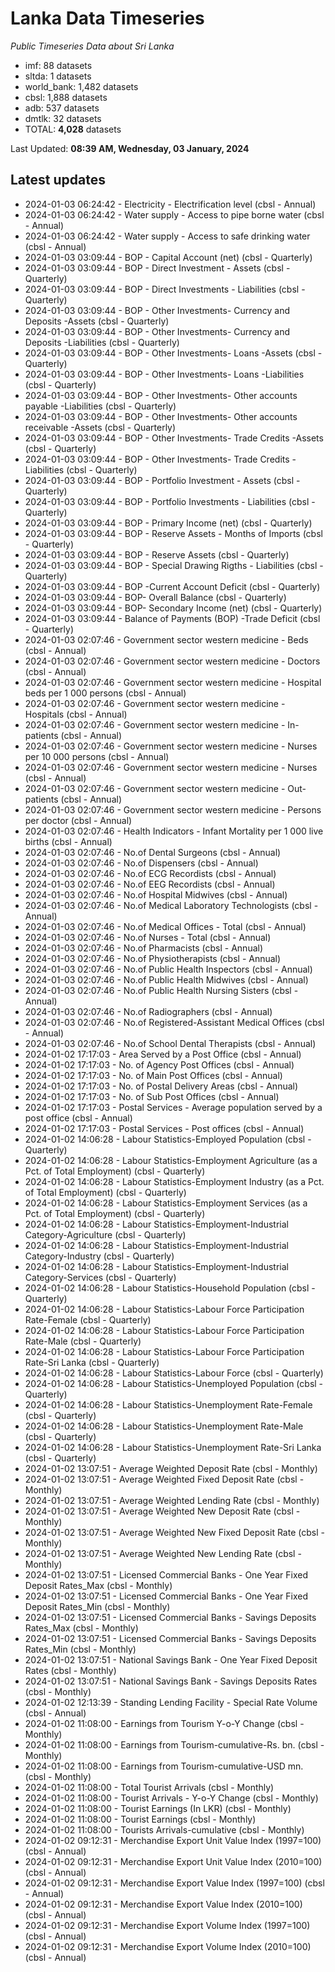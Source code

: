 # Lanka Data Timeseries
*Public Timeseries Data about Sri Lanka*

* imf: 88 datasets
* sltda: 1 datasets
* world_bank: 1,482 datasets
* cbsl: 1,888 datasets
* adb: 537 datasets
* dmtlk: 32 datasets
* TOTAL: **4,028** datasets

Last Updated: **08:39 AM, Wednesday, 03 January, 2024**

## Latest updates

* 2024-01-03 06:24:42 - Electricity - Electrification level (cbsl - Annual)
* 2024-01-03 06:24:42 - Water supply - Access to pipe borne water (cbsl - Annual)
* 2024-01-03 06:24:42 - Water supply - Access to safe drinking water (cbsl - Annual)
* 2024-01-03 03:09:44 - BOP - Capital Account (net) (cbsl - Quarterly)
* 2024-01-03 03:09:44 - BOP - Direct Investment - Assets (cbsl - Quarterly)
* 2024-01-03 03:09:44 - BOP - Direct Investments - Liabilities (cbsl - Quarterly)
* 2024-01-03 03:09:44 - BOP - Other Investments- Currency and Deposits -Assets (cbsl - Quarterly)
* 2024-01-03 03:09:44 - BOP - Other Investments- Currency and Deposits -Liabilities (cbsl - Quarterly)
* 2024-01-03 03:09:44 - BOP - Other Investments- Loans -Assets (cbsl - Quarterly)
* 2024-01-03 03:09:44 - BOP - Other Investments- Loans -Liabilities (cbsl - Quarterly)
* 2024-01-03 03:09:44 - BOP - Other Investments- Other accounts payable -Liabilities (cbsl - Quarterly)
* 2024-01-03 03:09:44 - BOP - Other Investments- Other accounts receivable -Assets (cbsl - Quarterly)
* 2024-01-03 03:09:44 - BOP - Other Investments- Trade Credits -Assets (cbsl - Quarterly)
* 2024-01-03 03:09:44 - BOP - Other Investments- Trade Credits -Liabilities (cbsl - Quarterly)
* 2024-01-03 03:09:44 - BOP - Portfolio Investment - Assets (cbsl - Quarterly)
* 2024-01-03 03:09:44 - BOP - Portfolio Investments - Liabilities (cbsl - Quarterly)
* 2024-01-03 03:09:44 - BOP - Primary Income (net) (cbsl - Quarterly)
* 2024-01-03 03:09:44 - BOP - Reserve Assets - Months of Imports (cbsl - Quarterly)
* 2024-01-03 03:09:44 - BOP - Reserve Assets (cbsl - Quarterly)
* 2024-01-03 03:09:44 - BOP - Special Drawing Rigths - Liabilities (cbsl - Quarterly)
* 2024-01-03 03:09:44 - BOP -Current Account Deficit (cbsl - Quarterly)
* 2024-01-03 03:09:44 - BOP- Overall Balance (cbsl - Quarterly)
* 2024-01-03 03:09:44 - BOP- Secondary Income (net) (cbsl - Quarterly)
* 2024-01-03 03:09:44 - Balance of Payments (BOP) -Trade Deficit (cbsl - Quarterly)
* 2024-01-03 02:07:46 - Government sector western medicine - Beds (cbsl - Annual)
* 2024-01-03 02:07:46 - Government sector western medicine - Doctors (cbsl - Annual)
* 2024-01-03 02:07:46 - Government sector western medicine - Hospital beds per 1 000 persons (cbsl - Annual)
* 2024-01-03 02:07:46 - Government sector western medicine - Hospitals (cbsl - Annual)
* 2024-01-03 02:07:46 - Government sector western medicine - In-patients (cbsl - Annual)
* 2024-01-03 02:07:46 - Government sector western medicine - Nurses per 10 000 persons (cbsl - Annual)
* 2024-01-03 02:07:46 - Government sector western medicine - Nurses (cbsl - Annual)
* 2024-01-03 02:07:46 - Government sector western medicine - Out-patients (cbsl - Annual)
* 2024-01-03 02:07:46 - Government sector western medicine - Persons per doctor (cbsl - Annual)
* 2024-01-03 02:07:46 - Health Indicators - Infant Mortality per 1 000 live births (cbsl - Annual)
* 2024-01-03 02:07:46 - No.of Dental Surgeons (cbsl - Annual)
* 2024-01-03 02:07:46 - No.of Dispensers (cbsl - Annual)
* 2024-01-03 02:07:46 - No.of ECG Recordists (cbsl - Annual)
* 2024-01-03 02:07:46 - No.of EEG Recordists (cbsl - Annual)
* 2024-01-03 02:07:46 - No.of Hospital Midwives (cbsl - Annual)
* 2024-01-03 02:07:46 - No.of Medical Laboratory Technologists (cbsl - Annual)
* 2024-01-03 02:07:46 - No.of Medical Offices - Total (cbsl - Annual)
* 2024-01-03 02:07:46 - No.of Nurses - Total (cbsl - Annual)
* 2024-01-03 02:07:46 - No.of Pharmacists (cbsl - Annual)
* 2024-01-03 02:07:46 - No.of Physiotherapists (cbsl - Annual)
* 2024-01-03 02:07:46 - No.of Public Health Inspectors (cbsl - Annual)
* 2024-01-03 02:07:46 - No.of Public Health Midwives (cbsl - Annual)
* 2024-01-03 02:07:46 - No.of Public Health Nursing Sisters (cbsl - Annual)
* 2024-01-03 02:07:46 - No.of Radiographers (cbsl - Annual)
* 2024-01-03 02:07:46 - No.of Registered-Assistant Medical Offices (cbsl - Annual)
* 2024-01-03 02:07:46 - No.of School Dental Therapists (cbsl - Annual)
* 2024-01-02 17:17:03 - Area Served by a Post Office (cbsl - Annual)
* 2024-01-02 17:17:03 - No. of Agency Post Offices (cbsl - Annual)
* 2024-01-02 17:17:03 - No. of Main Post Offices (cbsl - Annual)
* 2024-01-02 17:17:03 - No. of Postal Delivery Areas (cbsl - Annual)
* 2024-01-02 17:17:03 - No. of Sub Post Offices (cbsl - Annual)
* 2024-01-02 17:17:03 - Postal Services - Average population served by a post office (cbsl - Annual)
* 2024-01-02 17:17:03 - Postal Services - Post offices (cbsl - Annual)
* 2024-01-02 14:06:28 - Labour Statistics-Employed Population (cbsl - Quarterly)
* 2024-01-02 14:06:28 - Labour Statistics-Employment Agriculture (as a Pct. of Total Employment) (cbsl - Quarterly)
* 2024-01-02 14:06:28 - Labour Statistics-Employment Industry (as a Pct. of Total Employment) (cbsl - Quarterly)
* 2024-01-02 14:06:28 - Labour Statistics-Employment Services (as a Pct. of Total Employment) (cbsl - Quarterly)
* 2024-01-02 14:06:28 - Labour Statistics-Employment-Industrial Category-Agriculture (cbsl - Quarterly)
* 2024-01-02 14:06:28 - Labour Statistics-Employment-Industrial Category-Industry (cbsl - Quarterly)
* 2024-01-02 14:06:28 - Labour Statistics-Employment-Industrial Category-Services (cbsl - Quarterly)
* 2024-01-02 14:06:28 - Labour Statistics-Household Population (cbsl - Quarterly)
* 2024-01-02 14:06:28 - Labour Statistics-Labour Force Participation Rate-Female (cbsl - Quarterly)
* 2024-01-02 14:06:28 - Labour Statistics-Labour Force Participation Rate-Male (cbsl - Quarterly)
* 2024-01-02 14:06:28 - Labour Statistics-Labour Force Participation Rate-Sri Lanka (cbsl - Quarterly)
* 2024-01-02 14:06:28 - Labour Statistics-Labour Force (cbsl - Quarterly)
* 2024-01-02 14:06:28 - Labour Statistics-Unemployed Population (cbsl - Quarterly)
* 2024-01-02 14:06:28 - Labour Statistics-Unemployment Rate-Female (cbsl - Quarterly)
* 2024-01-02 14:06:28 - Labour Statistics-Unemployment Rate-Male (cbsl - Quarterly)
* 2024-01-02 14:06:28 - Labour Statistics-Unemployment Rate-Sri Lanka (cbsl - Quarterly)
* 2024-01-02 13:07:51 - Average Weighted Deposit Rate (cbsl - Monthly)
* 2024-01-02 13:07:51 - Average Weighted Fixed Deposit Rate (cbsl - Monthly)
* 2024-01-02 13:07:51 - Average Weighted Lending Rate (cbsl - Monthly)
* 2024-01-02 13:07:51 - Average Weighted New Deposit Rate (cbsl - Monthly)
* 2024-01-02 13:07:51 - Average Weighted New Fixed Deposit Rate (cbsl - Monthly)
* 2024-01-02 13:07:51 - Average Weighted New Lending Rate (cbsl - Monthly)
* 2024-01-02 13:07:51 - Licensed Commercial Banks - One Year Fixed Deposit Rates_Max (cbsl - Monthly)
* 2024-01-02 13:07:51 - Licensed Commercial Banks - One Year Fixed Deposit Rates_Min (cbsl - Monthly)
* 2024-01-02 13:07:51 - Licensed Commercial Banks - Savings Deposits Rates_Max (cbsl - Monthly)
* 2024-01-02 13:07:51 - Licensed Commercial Banks - Savings Deposits Rates_Min (cbsl - Monthly)
* 2024-01-02 13:07:51 - National Savings Bank - One Year Fixed Deposit Rates (cbsl - Monthly)
* 2024-01-02 13:07:51 - National Savings Bank - Savings Deposits Rates (cbsl - Monthly)
* 2024-01-02 12:13:39 - Standing Lending Facility - Special Rate Volume (cbsl - Annual)
* 2024-01-02 11:08:00 - Earnings from Tourism Y-o-Y Change (cbsl - Monthly)
* 2024-01-02 11:08:00 - Earnings from Tourism-cumulative-Rs. bn. (cbsl - Monthly)
* 2024-01-02 11:08:00 - Earnings from Tourism-cumulative-USD mn. (cbsl - Monthly)
* 2024-01-02 11:08:00 - Total Tourist Arrivals (cbsl - Monthly)
* 2024-01-02 11:08:00 - Tourist Arrivals - Y-o-Y Change (cbsl - Monthly)
* 2024-01-02 11:08:00 - Tourist Earnings (In LKR) (cbsl - Monthly)
* 2024-01-02 11:08:00 - Tourist Earnings (cbsl - Monthly)
* 2024-01-02 11:08:00 - Tourists Arrivals-cumulative (cbsl - Monthly)
* 2024-01-02 09:12:31 - Merchandise Export Unit Value Index (1997=100) (cbsl - Annual)
* 2024-01-02 09:12:31 - Merchandise Export Unit Value Index (2010=100) (cbsl - Annual)
* 2024-01-02 09:12:31 - Merchandise Export Value Index (1997=100) (cbsl - Annual)
* 2024-01-02 09:12:31 - Merchandise Export Value Index (2010=100) (cbsl - Annual)
* 2024-01-02 09:12:31 - Merchandise Export Volume Index (1997=100) (cbsl - Annual)
* 2024-01-02 09:12:31 - Merchandise Export Volume Index (2010=100) (cbsl - Annual)